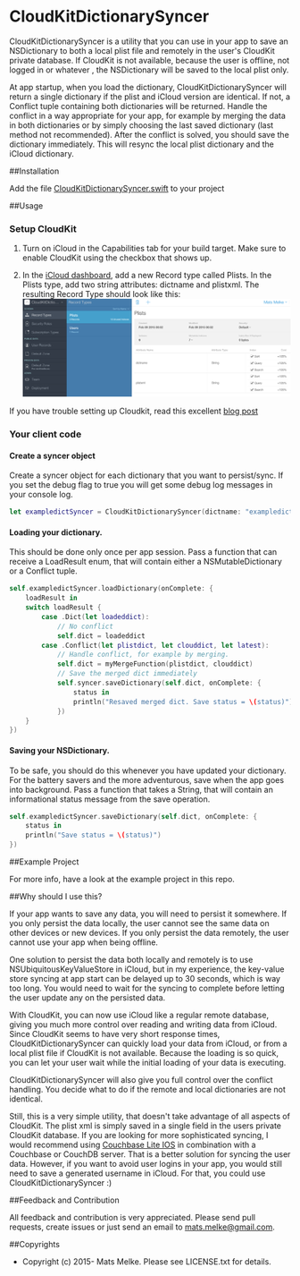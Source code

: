 # CloudKitDictionarySyncer

CloudKitDictionarySyncer is a utility that you can use in your app to save an NSDictionary to both a local plist file and 
remotely in the user's CloudKit private database. If CloudKit is not available, because the user is offline, not logged in or whatever 
, the NSDictionary will be saved to the local plist only.
 
At app startup, when you load the dictionary, CloudKitDictionarySyncer will return a single dictionary if the plist and iCloud version are 
  identical. If not, a Conflict tuple containing both dictionaries will be returned. Handle the conflict in a way appropriate for your app, 
  for example by merging the data in both dictionaries or by simply choosing the last saved dictionary (last method not recommended). After
  the conflict is solved, you should save the dictionary immediately. This will resync the local plist dictionary and the iCloud dictionary.
  
##Installation

Add the file [CloudKitDictionarySyncer.swift](CloudKitDictionarySyncer/CloudKitDictionarySyncer.swift) to your project


##Usage

### Setup CloudKit

 1. Turn on iCloud in the Capabilities tab for your build target. Make sure to enable CloudKit using the checkbox that shows up.
 
 2. In the [iCloud dashboard](https://icloud.developer.apple.com/dashboard/), add a new Record type called Plists. In the Plists type, add two string attributes: dictname and plistxml. The 
 resulting Record Type should look like this: ![Dashboard example](/images/icloudrecordtype.png?raw=true "Dashboard example")
 
 If you have trouble setting up Cloudkit, read this excellent [blog post](http://shrikar.com/blog/2014/10/12/ios8-cloudkit-tutorial-part-1/)

### Your client code

#### Create a syncer object 

Create a syncer object for each dictionary that you want to persist/sync. If you set the debug flag to true you will get some
 debug log messages in your console log.

```swift
let exampledictSyncer = CloudKitDictionarySyncer(dictname: "exampledict", debug: true)
```

#### Loading your dictionary.
This should be done only once per app session. Pass a function that can receive a LoadResult enum, that will contain either a NSMutableDictionary or a Conflict tuple.
  
```swift
self.exampledictSyncer.loadDictionary(onComplete: {
    loadResult in
    switch loadResult {
        case .Dict(let loadeddict):
            // No conflict
            self.dict = loadeddict
        case .Conflict(let plistdict, let clouddict, let latest):
            // Handle conflict, for example by merging.
            self.dict = myMergeFunction(plistdict, clouddict)
            // Save the merged dict immediately        
            self.syncer.saveDictionary(self.dict, onComplete: {
                status in
                println("Resaved merged dict. Save status = \(status)")
            })
    }
})
```  

#### Saving your NSDictionary. 
To be safe, you should do this whenever you have updated your dictionary. For the battery savers and the more adventurous, save when the
app goes into background. Pass a function that takes a String, that will contain an informational status message from the save operation.
  
```swift
self.exampledictSyncer.saveDictionary(self.dict, onComplete: {
    status in
    println("Save status = \(status)")
})
```  
  
##Example Project

For more info, have a look at the example project in this repo.

##Why should I use this?

If your app wants to save any data, you will need to persist it somewhere. If you only persist the data locally, the user cannot see
the same data on other devices or new devices. If you only persist the data remotely, the user cannot use your app when being offline.

One solution to persist the data both locally and remotely is to use NSUbiquitousKeyValueStore in iCloud, but in my
 experience, the key-value store syncing at app start can be delayed up to 30 seconds, which is way too long. You would need to wait for the 
 syncing to complete before letting the user update any on the persisted data.
 
With CloudKit, you can now use iCloud like a regular remote database, giving you much more control over reading and writing data from iCloud. 
  Since CloudKit seems to have very short response times, CloudKitDictionarySyncer can quickly load your data from iCloud, or from a local plist
  file if CloudKit is not available. Because the loading is so quick, you
  can let your user wait while the initial loading of your data is executing. 
  
CloudKitDictionarySyncer will also give you full control over the conflict handling. You decide what to do if the remote and local dictionaries
are not identical.
 
Still, this is a very simple utility, that doesn't take advantage of all aspects of CloudKit. The plist xml is simply saved in a single field
 in the users private CloudKit database. If you are looking for more sophisticated syncing, I would recommend using 
 [Couchbase Lite IOS](https://github.com/couchbase/couchbase-lite-ios) in combination with a Couchbase or CouchDB server. That is a better solution for
 syncing the user data. However, if you want to avoid user logins in your app, you would still need to save a generated username in iCloud. For that,
   you could use CloudKitDictionarySyncer :)



##Feedback and Contribution

All feedback and contribution is very appreciated. Please send pull requests, create issues
or just send an email to [mats.melke@gmail.com](mailto:mats.melke@gmail.com).

##Copyrights

* Copyright (c) 2015- Mats Melke. Please see LICENSE.txt for details.
